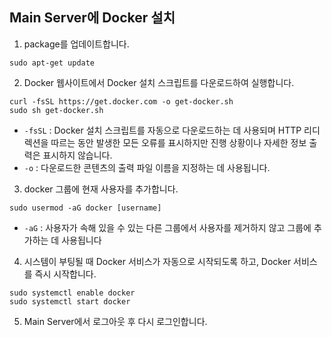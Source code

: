 ## Main Server에 Docker 설치

1. package를 업데이트합니다.

```
sudo apt-get update
```

2. Docker 웹사이트에서 Docker 설치 스크립트를 다운로드하여 실행합니다.

```
curl -fsSL https://get.docker.com -o get-docker.sh
sudo sh get-docker.sh
```

- `-fsSL` : Docker 설치 스크립트를 자동으로 다운로드하는 데 사용되며 HTTP 리디렉션을 따르는 동안 발생한 모든 오류를 표시하지만 진행 상황이나 자세한 정보 출력은 표시하지 않습니다.
- `-o` : 다운로드한 콘텐츠의 출력 파일 이름을 지정하는 데 사용됩니다.

3. docker 그룹에 현재 사용자를 추가합니다.

```
sudo usermod -aG docker [username]
```

- `-aG` : 사용자가 속해 있을 수 있는 다른 그룹에서 사용자를 제거하지 않고 그룹에 추가하는 데 사용됩니다

4. 시스템이 부팅될 때 Docker 서비스가 자동으로 시작되도록 하고, Docker 서비스를 즉시 시작합니다.

```
sudo systemctl enable docker
sudo systemctl start docker
```

5. Main Server에서 로그아웃 후 다시 로그인합니다.
